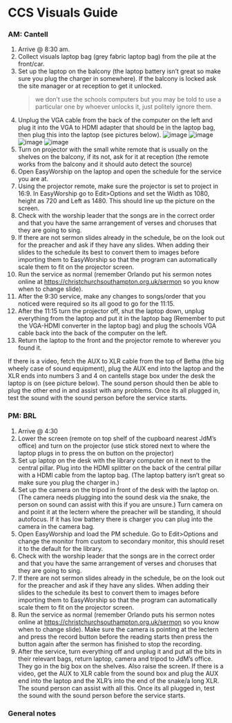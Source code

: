 # CCS Visuals Guide

### AM: Cantell

1. Arrive @ 8:30 am.
2. Collect visuals laptop bag (grey fabric laptop bag) from the pile at the front/car.
3. Set up the laptop on the balcony (the laptop battery isn’t great so make sure you plug the charger in somewhere).
   If the balcony is locked ask the site manager or at reception to get it unlocked. 
   > we don’t use the schools computers but you may be told to use a particular one by whoever unlocks it, just politely ignore them. 
4. Unplug the VGA cable from the back of the computer on the left and plug it into the VGA to HDMI adapter that should be in the laptop bag, then plug this    into the laptop (see pictures below).
![image](https://user-images.githubusercontent.com/24824711/184104030-c7aa6e59-6e3f-47c6-b0a2-13c840da6438.png)
![image](https://user-images.githubusercontent.com/24824711/184104184-efbf72ae-e888-44cd-b693-c4090ed6203a.png)
![image](https://user-images.githubusercontent.com/24824711/184104200-308c9513-5311-4b7a-a0be-e9f045907c25.png)
![image](https://user-images.githubusercontent.com/24824711/184104227-8b2f9dc9-5209-4f8f-af18-29eea03b8c87.png)
6. Turn on projector with the small white remote that is usually on the shelves on the 
balcony, if its not, ask for it at reception (the remote works from the balcony and it should auto detect the source) 
6. Open EasyWorship on the laptop and open the schedule for the service you are at.
7. Using the projector remote, make sure the projector is set to project in 16:9. In EasyWorship go to Edit>Options and set the Width as 1080, height as 720 and Left as 1480. This should line up the picture on the screen. 
8. Check with the worship leader that the songs are in the correct order and that you have the same arrangement of verses and choruses that they are going to sing. 
9. If there are not sermon slides already in the schedule, be on the look out for the preacher and ask if they have any slides. When adding their slides to the schedule its best to convert them to images before importing them to EasyWorship so that the program can automatically scale them to fit on the projector screen.
10. Run the service as normal (remember Orlando put his sermon notes online at https://christchurchsouthampton.org.uk/sermon so you know when to change slide). 
11. After the 9:30 service, make any changes to songs/order that you noticed were required so its all good to go for the 11:15. 
12. After the 11:15 turn the projector off, shut the laptop down, unplug everything from the laptop and put it in the laptop bag (Remember to put the VGA-HDMI converter in the laptop bag) and plug the schools VGA cable back into the back of the computer on the left. 
13. Return the laptop to the front and the projector remote to wherever you found it. 

If there is a video, fetch the AUX to XLR cable from the top of Betha (the big wheely case of sound equipment), plug the AUX end into the laptop and the XLR ends into numbers 3 and 4 on cantells stage box under the desk the laptop is on (see picture below). The sound person should then be able to plug the other end in and assist with any problems. Once its all plugged in, test the sound with the sound person before the service starts.


### PM: BRL

1. Arrive @ 4:30 
2. Lower the screen (remote on top shelf of the cupboard nearest JdM’s office) and turn on the projector (use stick stored next to where the laptop plugs in to press the on button on the projector) 
3. Set up laptop on the desk with the library computer on it next to the central pillar. Plug into the HDMI splitter on the back of the central pillar with a HDMI cable from the laptop bag. (The laptop battery isn’t great so make sure you plug the charger in.) 
4. Set up the camera on the tripod in front of the desk with the laptop on. (The camera needs plugging into the sound desk via the snake, the person on sound can assist with this if you are unsure.) Turn camera on and point it at the lectern where the preacher will be standing, it should autofocus. If it has low battery there is charger you can plug into the camera in the camera bag. 
5. Open EasyWorship and load the PM schedule. Go to Edit>Options and change the monitor from custom to secondary monitor, this should reset it to the default for the library. 
6. Check with the worship leader that the songs are in the correct order and that you have the same arrangement of verses and choruses that they are going to sing.
7. If there are not sermon slides already in the schedule, be on the look out for the preacher and ask if they have any slides. When adding their slides to the schedule its best to convert them to images before importing them to EasyWorship so that the program can automatically scale them to fit on the projector screen. 
8. Run the service as normal (remember Orlando puts his sermon notes online at https://christchurchsouthampton.org.uk/sermon so you know when to change slide). Make sure the camera is pointing at the lectern and press the record button before the reading starts then press the button again after the sermon has finished to stop the recording. 
9. After the service, turn everything off and unplug it and put all the bits in their relevant bags, return laptop, camera and tripod to JdM’s office. They go in the big box on the shelves. Also raise the screen. 
If there is a video, get the AUX to XLR cable from the sound box and plug the AUX end into the laptop and the XLR’s into the end of the snake/a long XLR. The sound person can assist with all this. Once its all plugged in, test the sound with the sound person before the service starts.

### General notes
